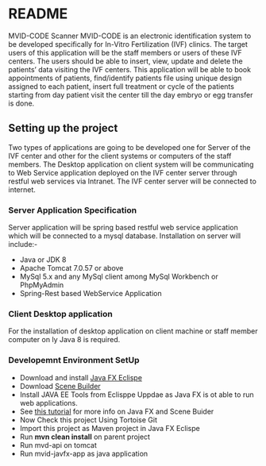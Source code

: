 # README #

MVID-CODE Scanner
MVID-CODE is an electronic identification system to be developed specifically for In-Vitro Fertilization (IVF) clinics. The target users of this application will be the staff members or users of these IVF centers. The users should be able to insert, view, update and delete the patients’ data visiting the IVF centers. This application will be able to book appointments of patients, find/identify patients file using unique design assigned to each patient, insert full treatment or cycle of the patients starting from day patient visit the center till the day embryo or egg transfer is done.






## Setting up the project ##
Two types of applications are going to be developed one for Server of the IVF center and other for the client systems or computers of the staff members. The Desktop application on client system will be communicating to Web Service application deployed on the IVF center server through restful web services via Intranet. The IVF center server will be connected to internet.

### Server Application Specification ###
Server application will be spring based restful web service application which will be connected to a mysql database. Installation on server will include:-
* Java or JDK 8
* Apache Tomcat 7.0.57 or above
* MySql 5.x and any MySql client among MySql Workbench or PhpMyAdmin
* Spring-Rest based WebService Application

### Client Desktop application ###
For the installation of desktop application on client machine or staff member computer on ly Java 8 is required.

### Developemnt Environment SetUp ###
* Download and install [Java FX Eclispe](http://efxclipse.bestsolution.at/install.html#all-in-one)
* Download [Scene Builder](http://efxclipse.bestsolution.at/install.html#all-in-one)
* Install JAVA EE Tools from Eclisppe Uppdae as Java FX is ot able to run web applications.
* See [this tutorial](http://code.makery.ch/library/javafx-8-tutorial/part1/) for more info on Java FX and Scene Buider
* Now Check this project Using Tortoise Git
* Import this project as Maven project in Java FX Eclispe
* Run **mvn clean install** on parent project
* Run mvd-api on tomcat
* Run mvid-javfx-app as java application

